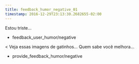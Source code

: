```yaml
---
title: feedback_humor_negative_01
timestamp: 2016-12-29T23:13:30.2682655-02:00
---
```


Estou triste...
* feedback_user_humor/negative

< Veja essas imagens de gatinhos... Quem sabe você melhora...
* provide_feedback_humor/negative
